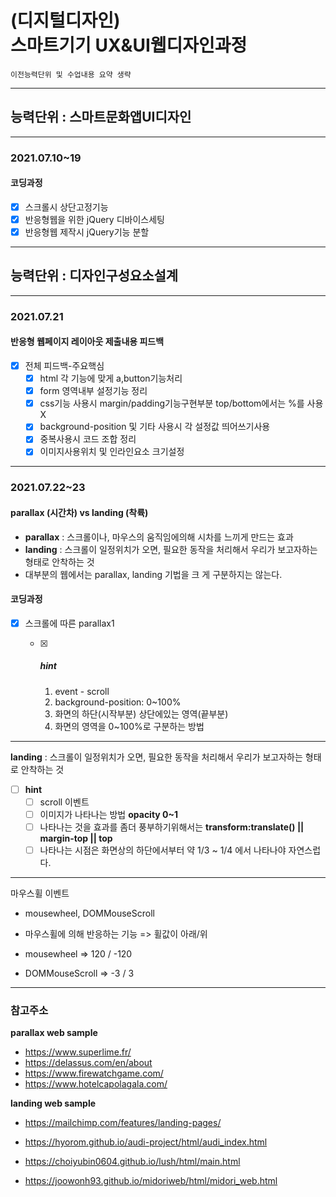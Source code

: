 # (디지털디자인)  <br />스마트기기 UX&UI웹디자인과정

`이전능력단위 및 수업내용 요약 생략`

---

## 능력단위 : 스마트문화앱UI디자인

---

### 2021.07.10~19

#### 코딩과정

- [x] 스크롤시 상단고정기능
- [x] 반응형웹을 위한 jQuery 디바이스세팅
- [x] 반응형웹 제작시 jQuery기능 분할

---

## 능력단위 : 디자인구성요소설계

---

### 2021.07.21

#### 반응형 웹페이지 레이아웃 제출내용 피드백

- [x] 전체 피드백-주요핵심
  - [x] html 각 기능에 맞게 a,button기능처리
  - [x] form 영역내부 설정기능 정리
  - [x] css기능 사용시 margin/padding기능구현부분 top/bottom에서는 %를 사용 X
  - [x] background-position 및 기타 사용시 각 설정값 띄어쓰기사용
  - [x] 중복사용시 코드 조합 정리
  - [x] 이미지사용위치 및 인라인요소 크기설정

---

### 2021.07.22~23

#### parallax (시간차) vs landing (착륙)

- **parallax** : 스크롤이나, 마우스의 움직임에의해 시차를 느끼게 만드는 효과
- **landing** : 스크롤이 일정위치가 오면, 필요한 동작을 처리해서 우리가 보고자하는 형태로 안착하는 것
- 대부분의 웹에서는 parallax, landing 기법을 크 게 구분하지는 않는다. 

#### 코딩과정

- [x] 스크롤에 따른 parallax1

  - [x] ##### hint

    1. event - scroll
    2. background-position: 0~100%
    3. 화면의 하단(시작부분) 상단에있는 영역(끝부분)
    4. 화면의 영역을 0~100%로 구분하는 방법


---

**landing** : 스크롤이 일정위치가 오면, 필요한 동작을 처리해서 우리가 보고자하는 형태로 안착하는 것

- [ ] **hint**
  - [ ] scroll 이벤트
  - [ ] 이미지가 나타나는 방법 **opacity 0~1**
  - [ ] 나타나는 것을 효과를 좀더 풍부하기위해서는 **transform:translate()   ||  margin-top  ||  top**
  - [ ] 나타나는 시점은 화면상의 하단에서부터 약 1/3 ~ 1/4 에서 나타나야 자연스럽다.

---

마우스휠 이벤트

- mousewheel, DOMMouseScroll

- 마우스휠에 의해 반응하는 기능 => 휠값이 아래/위

- mousewheel => 120 / -120

- DOMMouseScroll => -3 / 3



---

### 참고주소

**parallax web sample**

- https://www.superlime.fr/
- https://delassus.com/en/about
- https://www.firewatchgame.com/
- https://www.hotelcapolagala.com/

**landing web sample**

- https://mailchimp.com/features/landing-pages/

- https://hyorom.github.io/audi-project/html/audi_index.html
- https://choiyubin0604.github.io/lush/html/main.html
- https://joowonh93.github.io/midoriweb/html/midori_web.html
